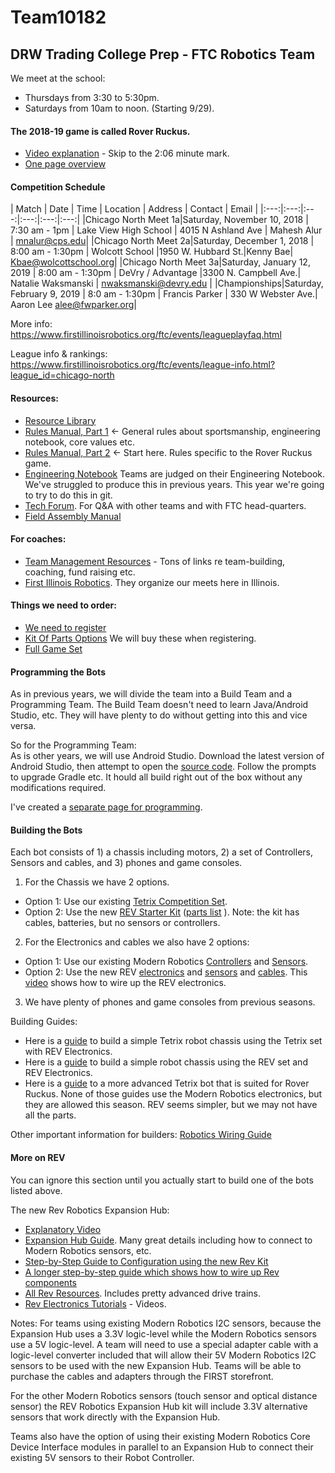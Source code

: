 # Team10182
## DRW Trading College Prep - FTC Robotics Team

We meet at the school:
- Thursdays from 3:30 to 5:30pm.
- Saturdays from 10am to noon. (Starting 9/29).

#### The 2018-19 game is called Rover Ruckus.

- [Video explanation](https://www.youtube.com/watch?v=rR4gR4l2XA8) - Skip to the 2:06 minute mark.
- [One page overview](https://firstinspiresst01.blob.core.windows.net/ftc/2019/gonemlpg.pdf)

#### Competition Schedule
| Match | Date | Time | Location | Address | Contact | Email |
|:---:|:---:|:---:|:---:|:---:|:---:|
|Chicago North Meet 1a|Saturday, November 10, 2018 | 7:30 am - 1pm | Lake View High School | 4015 N Ashland Ave |	Mahesh Alur	| mnalur@cps.edu|
|Chicago North Meet 2a|Saturday, December 1, 2018 | 8:00 am - 1:30pm | Wolcott School |1950 W. Hubbard St.|Kenny Bae|	Kbae@wolcottschool.org|
|Chicago North Meet 3a|Saturday, January 12, 2019 | 8:00 am - 1:30pm | DeVry / Advantage |3300 N. Campbell Ave.| Natalie Waksmanski |	nwaksmanski@devry.edu |
|Championships|Saturday, February 9, 2019 | 8:0 am - 1:30pm | Francis Parker | 330 W Webster Ave.| Aaron  Lee	alee@fwparker.org|

More info: https://www.firstillinoisrobotics.org/ftc/events/leagueplayfaq.html

League info & rankings: https://www.firstillinoisrobotics.org/ftc/events/league-info.html?league_id=chicago-north

#### Resources:
- [Resource Library](https://www.firstinspires.org/resource-library/ftc/game-and-season-info)
- [Rules Manual, Part 1](https://www.firstinspires.org/sites/default/files/uploads/resource_library/ftc/game-manual-part-1.pdf) <- General rules about sportsmanship, engineering notebook, core values etc.
- [Rules Manual, Part 2](https://www.firstinspires.org/sites/default/files/uploads/resource_library/ftc/game-manual-part-2.pdf) <- Start here. Rules specific to the Rover Ruckus game.
- [Engineering Notebook](EngineeringNotebook/EngineeringNotebook.md) Teams are judged on their Engineering Notebook. We've struggled to produce this in previous years. This year we're going to try to do this in git.
- [Tech Forum](https://ftcforum.usfirst.org/). For Q&A with other teams and with FTC head-quarters.
- [Field Assembly Manual](https://firstinspiresst01.blob.core.windows.net/ftc/2019/fieldsetjhupguide1.1.pdf)

#### For coaches:
- [Team Management Resources](https://www.firstinspires.org/resource-library/ftc/team-management-resources) - Tons of links re team-building, coaching, fund raising etc.
- [First Illinois Robotics](https://www.firstillinoisrobotics.org/ftc/). They organize our meets here in Illinois.

#### Things we need to order:
- [We need to register](https://www.firstinspires.org/)
- [Kit Of Parts Options](https://www.firstinspires.org/sites/default/files/uploads/resource_library/ftc/kit-of-parts.pdf) We will buy these when registering.
- [Full Game Set](http://www.andymark.com/Rover-Ruckus-p/am-3890.htm)

#### Programming the Bots ####

As in previous years, we will divide the team into a Build Team and a Programming Team. The Build Team doesn't need to learn Java/Android Studio, etc. They will have plenty to do without getting into this and vice versa.

So for the Programming Team:   
As is other years, we will use Android Studio. Download the latest version of Android Studio, then attempt to open the [source code](https://github.com/ftctechnh/ftc_app). Follow the prompts to upgrade Gradle etc. It hould all build right out of the box without any modifications required.

I've created a [separate page for programming](Programming.md).

#### Building the Bots ####
Each bot consists of 1) a chassis including motors, 2) a set of Controllers, Sensors and cables, and 3) phones and game consoles.

1) For the Chassis we have 2 options.
- Option 1: Use our existing [Tetrix Competition Set](https://www.pitsco.com/TETRIX-FTC-Competition-Set/&TXredir=1).
- Option 2: Use the new [REV Starter Kit](http://www.revrobotics.com/rev-45-1270/) ([parts list](http://www.revrobotics.com/content/docs/REV-45-1270-PL.pdf) ). Note: the kit has cables, batteries, but no sensors or controllers.

2) For the Electronics and cables we also have 2 options:
- Option 1: Use our existing Modern Robotics [Controllers](https://modernroboticsinc.com/robot-electronics-bundle-2) and [Sensors](https://modernroboticsinc.com/sensors). 
- Option 2: Use the new REV [electronics](http://www.revrobotics.com/rev-for-ftc/electronics/control-system/) and [sensors](http://www.revrobotics.com/ftc/electronics/sensors/) and [cables](http://www.revrobotics.com/ftc/electronics/cables/). This [video](https://www.youtube.com/watch?v=DKwpEyKbTqM&index=2&list=PLEuGrYl8iBm6SyJ41h1qQdl6en5YNCydi) shows how to wire up the REV electronics.

3) We have plenty of phones and game consoles from previous seasons.

Building Guides:
- Here is a [guide](https://www.firstinspires.org/sites/default/files/uploads/resource_library/ftc/basic-bot-guide-tetrix.pdf) to build a simple Tetrix robot chassis using the Tetrix set with REV Electronics.
- Here is a [guide](https://www.firstinspires.org/sites/default/files/uploads/resource_library/ftc/basic-bot-guide-rev.pdf) to build a simple robot chassis using the REV set and REV Electronics.
- Here is a [guide](https://www.firstinspires.org/sites/default/files/uploads/resource_library/ftc/basic-bot-guide-tetrix-part2.pdf) to a more advanced Tetrix bot that is suited for Rover Ruckus.
None of those guides use the Modern Robotics electronics, but they are allowed this season. REV seems simpler, but we may not have all the parts.

Other important information for builders:
[Robotics Wiring Guide](https://www.firstinspires.org/sites/default/files/uploads/resource_library/ftc/robot-wiring-guide.pdf)

#### More on REV ####

You can ignore this section until you actually start to build one of the bots listed above.   

The new Rev Robotics Expansion Hub:
- [Explanatory Video](https://www.youtube.com/watch?v=7FIayseEtrk)
- [Expansion Hub Guide](http://www.revrobotics.com/content/docs/REV-31-1153-GS.pdf). Many great details including how to connect to Modern Robotics sensors, etc.
- [Step-by-Step Guide to Configuration using the new Rev Kit](https://github.com/ftctechnh/ftc_app/wiki/Configuring-Your-Hardware)
- [A longer step-by-step guide which shows how to wire up Rev components]( https://www.firstinspires.org/sites/default/files/uploads/resource_library/ftc/android-studio-tutorial.pdf)
- [All Rev Resources](http://www.revrobotics.com/resources). Includes pretty advanced drive trains.
- [Rev Electronics Tutorials](https://www.youtube.com/playlist?list=PLEuGrYl8iBm6SyJ41h1qQdl6en5YNCydi) - Videos.

Notes:
 For teams using existing Modern Robotics I2C sensors, because the Expansion Hub uses a 3.3V logic-level while the Modern Robotics sensors use a 5V logic-level. A team will need to use a special adapter cable with a logic-level converter included that will allow their 5V Modern Robotics I2C sensors to be used with the new Expansion Hub. Teams will be able to purchase the cables and adapters through the FIRST storefront. 

For the other Modern Robotics sensors (touch sensor and optical distance sensor) the REV Robotics Expansion Hub kit will include 3.3V alternative sensors that work directly with the Expansion Hub.

Teams also have the option of using their existing Modern Robotics Core Device Interface modules in parallel to an Expansion Hub to connect their existing 5V sensors to their Robot Controller.

